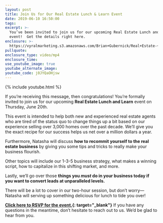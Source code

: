 ```yaml
---
layout: post
title: Join Us for Our Real Estate Lunch & Learn Event
date: 2019-06-10 16:50:00
tags:
excerpt: >-
  You’ve been invited to join us for our upcoming Real Estate Lunch and Learn
  event!  Get the details right here.
enclosure: >-
  https://vyralmarketing.s3.amazonaws.com/Brian+Gubernick/Real+Estate-+You're+Invited+to+Our+Real+Estate+Lunch+and+Learn+Event.mp4
pullquote:
enclosure_type: video/mp4
enclosure_time:
use_youtube_image: true
youtube_alternate_image:
youtube_code: j0JYQaOHjsw
---
```


{% include youtube.html %}

If you’re receiving this message, then congratulations\! You’re formally invited to join us for our upcoming **Real Estate Lunch and Learn** event on Thursday, June 20th.

This event is intended to help both new and experienced real estate agents who are tired of the status quo to change things up a bit based on our experience selling over 3,000 homes over the past decade. We’ll give you the exact recipe for our success helps us net over a million dollars a year.

Furthermore, Natasha will discuss **how to recommit yourself to the real estate business** by giving you some tips and tricks to really make your business flourish.

Other topics will include our 1-3-5 business strategy, what makes a winning script, how to capitalize in this shifting market, and more.

Lastly, we’ll go over those **things you *must* do in your business today if you want to convert leads at unparalleled levels.**

There will be a lot to cover in our two-hour session, but don’t worry—Natasha will serving up something delicious for lunch to tide you over\!

**[Click here to RSVP for the event.](https://www.eventbrite.com/e/real-estate-training-lunch-and-learn-tickets-60209741959){: target="_blank"}** If you have any questions in the meantime, don’t hesitate to reach out to us. We’d be glad to hear from you.